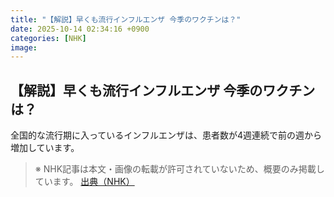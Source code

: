 ```yaml
---
title: "【解説】早くも流行インフルエンザ 今季のワクチンは？"
date: 2025-10-14 02:34:16 +0900
categories: [NHK]
image: 
---
```

## 【解説】早くも流行インフルエンザ 今季のワクチンは？

全国的な流行期に入っているインフルエンザは、患者数が4週連続で前の週から増加しています。

> ※ NHK記事は本文・画像の転載が許可されていないため、概要のみ掲載しています。
[出典（NHK）](http://www3.nhk.or.jp/news/html/20251014/k10014948781000.html)
